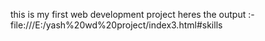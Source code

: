 this is my first web development project heres the output
:- file:///E:/yash%20wd%20project/index3.html#skills
